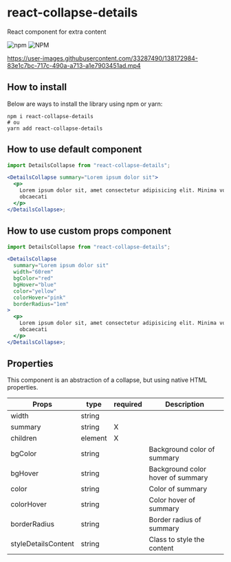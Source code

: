 # react-collapse-details

React component for extra content

![npm](https://img.shields.io/npm/v/react-collapse-details)
![NPM](https://img.shields.io/npm/l/react-collapse-details)

https://user-images.githubusercontent.com/33287490/138172984-83e1c7bc-717c-490a-a713-a1e7903451ad.mp4

## How to install

Below are ways to install the library using npm or yarn:

```
npm i react-collapse-details
# ou
yarn add react-collapse-details
```

## How to use default component

```jsx
import DetailsCollapse from "react-collapse-details";

<DetailsCollapse summary="Lorem ipsum dolor sit">
  <p>
    Lorem ipsum dolor sit, amet consectetur adipisicing elit. Minima voluptates
    obcaecati
  </p>
</DetailsCollapse>;
```

## How to use custom props component

```jsx
import DetailsCollapse from "react-collapse-details";

<DetailsCollapse
  summary="Lorem ipsum dolor sit"
  width="60rem"
  bgColor="red"
  bgHover="blue"
  color="yellow"
  colorHover="pink"
  borderRadius="1em"
>
  <p>
    Lorem ipsum dolor sit, amet consectetur adipisicing elit. Minima voluptates
    obcaecati
  </p>
</DetailsCollapse>;
```

## Properties

This component is an abstraction of a collapse, but using native HTML properties.

| Props               | type    | required | Description                       |
| ------------------- | ------- | -------- | --------------------------------- |
| width               | string  |          |                                   |
| summary             | string  | X        |                                   |
| children            | element | X        |                                   |
| bgColor             | string  |          | Background color of summary       |
| bgHover             | string  |          | Background color hover of summary |
| color               | string  |          | Color of summary                  |
| colorHover          | string  |          | Color hover of summary            |
| borderRadius        | string  |          | Border radius of summary          |
| styleDetailsContent | string  |          | Class to style the content        |
